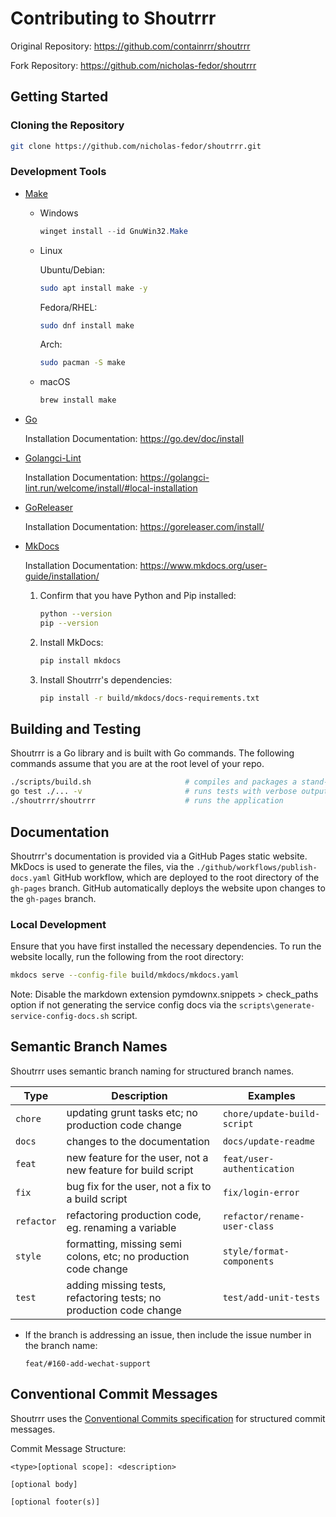 # Contributing to Shoutrrr

Original Repository:
<https://github.com/containrrr/shoutrrr>

Fork Repository:
<https://github.com/nicholas-fedor/shoutrrr>

## Getting Started

### Cloning the Repository

```bash
git clone https://github.com/nicholas-fedor/shoutrrr.git
```

### Development Tools

- [Make](https://www.gnu.org/software/make/)

  - Windows

    ```powershell
    winget install --id GnuWin32.Make
    ```

  - Linux

      Ubuntu/Debian:

      ```bash
      sudo apt install make -y
      ```

      Fedora/RHEL:

      ```bash
      sudo dnf install make
      ```

      Arch:

      ```bash
      sudo pacman -S make
      ```

  - macOS

    ```bash
    brew install make
    ```

- [Go](https://go.dev/)

  Installation Documentation: <https://go.dev/doc/install>

- [Golangci-Lint](https://golangci-lint.run/)

  Installation Documentation: <https://golangci-lint.run/welcome/install/#local-installation>

- [GoReleaser](https://goreleaser.com/)

  Installation Documentation: <https://goreleaser.com/install/>

- [MkDocs](https://www.mkdocs.org/)

  Installation Documentation: <https://www.mkdocs.org/user-guide/installation/>

  1. Confirm that you have Python and Pip installed:

      ```bash
      python --version
      pip --version
      ```

  2. Install MkDocs:

      ```bash
      pip install mkdocs
      ```

  3. Install Shoutrrr's dependencies:

      ```bash
      pip install -r build/mkdocs/docs-requirements.txt
      ```

## Building and Testing

Shoutrrr is a Go library and is built with Go commands.
The following commands assume that you are at the root level of your repo.

```bash
./scripts/build.sh                     # compiles and packages a stand-alone executable
go test ./... -v                       # runs tests with verbose output
./shoutrrr/shoutrrr                    # runs the application
```

## Documentation

Shoutrrr's documentation is provided via a GitHub Pages static website.
MkDocs is used to generate the files, via the `./github/workflows/publish-docs.yaml` GitHub workflow, which are deployed to the root directory of the `gh-pages` branch.
GitHub automatically deploys the website upon changes to the `gh-pages` branch.

### Local Development

Ensure that you have first installed the necessary dependencies.
To run the website locally, run the following from the root directory:

```bash
mkdocs serve --config-file build/mkdocs/mkdocs.yaml
```

Note: Disable the markdown extension pymdownx.snippets > check_paths option if not generating the service config docs via the `scripts\generate-service-config-docs.sh` script.

## Semantic Branch Names

Shoutrrr uses semantic branch naming for structured branch names.

| Type       | Description                                                        | Examples                     |
|------------|--------------------------------------------------------------------|------------------------------|
| `chore`    | updating grunt tasks etc; no production code change                | `chore/update-build-script`  |
| `docs`     | changes to the documentation                                       | `docs/update-readme`         |
| `feat`     | new feature for the user, not a new feature for build script       | `feat/user-authentication`   |
| `fix`      | bug fix for the user, not a fix to a build script                  | `fix/login-error`            |
| `refactor` | refactoring production code, eg. renaming a variable               | `refactor/rename-user-class` |
| `style`    | formatting, missing semi colons, etc; no production code change    | `style/format-components`    |
| `test`     | adding missing tests, refactoring tests; no production code change | `test/add-unit-tests`        |

- If the branch is addressing an issue, then include the issue number in the branch name:

  ```text
  feat/#160-add-wechat-support
  ```

## Conventional Commit Messages

Shoutrrr uses the [Conventional Commits specification](https://www.conventionalcommits.org/en/v1.0.0/#summary) for structured commit messages.

Commit Message Structure:

```text
<type>[optional scope]: <description>

[optional body]

[optional footer(s)]
```
